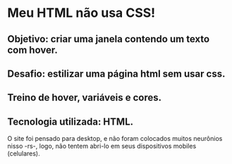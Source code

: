 # Meu HTML não usa CSS!

## Objetivo: criar uma janela contendo um texto com hover.

## Desafio: estilizar uma página html sem usar css.

## Treino de hover, variáveis e cores.

## Tecnologia utilizada: HTML.

<p>
  O site foi pensado para desktop, e não foram colocados muitos neurônios nisso -rs-, logo, não tentem abri-lo em seus dispositivos mobiles (celulares).
</p>

